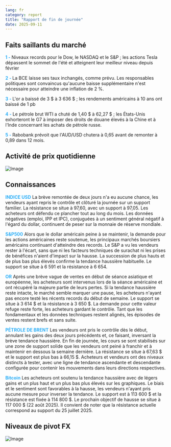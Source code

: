```yaml
---
lang: fr
category: report
title: "Rapport de fin de journée"
date: 2025-09-11
---
```



<h2>Faits saillants du marché</h2>
<strong style="color: #2caef7;">1 - </strong> Niveaux records pour le Dow, le NASDAQ et le S&P ; les actions Tesla dépassent le sommet de l'été et atteignent leur meilleur niveau depuis février

<strong style="color: #2caef7;">2 - </strong> La BCE laisse ses taux inchangés, comme prévu. Les responsables politiques sont convaincus qu'aucune baisse supplémentaire n'est nécessaire pour atteindre une inflation de 2 %.

<strong style="color: #2caef7;">3 - </strong> L'or a baissé de 3 $ à 3 636 $ ; les rendements américains à 10 ans ont baissé de 1 pb

<strong style="color: #2caef7;">4 - </strong> Le pétrole brut WTI a chuté de 1,40 $ à 62,27 $ ; les États-Unis exhorteront le G7 à imposer des droits de douane élevés à la Chine et à l'Inde concernant les achats de pétrole russe.

<strong style="color: #2caef7;">5 - </strong> Rabobank prévoit que l'AUD/USD chutera à 0,65 avant de remonter à 0,89 dans 12 mois.



<h2>Activité de prix quotidienne</h2>
<img src="https://markleighedu.github.io/img/Sep-2025/11-Sep-2025/price.jpg" alt="Image"/>

<h2>Connaissances</h2>
<strong style="color: #2caef7;">INDICE USD</strong> La brève remontée de deux jours n'a eu aucune chance, les vendeurs ayant repris le contrôle et clôturé la journée sur un support familier. La résistance se situe à 97,60, avec un support à 97,05. Les acheteurs ont défendu ce plancher tout au long du mois. Les données négatives (emploi, IPP et IPC), conjuguées à un sentiment général négatif à l'égard du dollar, continuent de peser sur la monnaie de réserve mondiale.

<strong style="color: #2caef7;">S&P500</strong> Alors que le dollar américain peine à se maintenir, la demande pour les actions américaines reste soutenue, les principaux marchés boursiers américains continuant d'atteindre des records. Le S&P a vu les vendeurs rester à l'écart, sans que ni les facteurs techniques de surachat ni les prises de bénéfices n'aient d'impact sur la hausse. La succession de plus hauts et de plus bas plus élevés confirme la tendance haussière habituelle. Le support se situe à 6 591 et la résistance à 6 654.

<strong style="color: #2caef7;">OR</strong> Après une brève vague de ventes en début de séance asiatique et européenne, les acheteurs sont intervenus lors de la séance américaine et ont récupéré la majeure partie de leurs pertes. Si la tendance haussière reste intacte, le marché semble marquer une pause, les acheteurs n'ayant pas encore testé les récents records du début de semaine. Le support se situe à 3 614 $ et la résistance à 3 650 $. La demande pour cette valeur refuge reste forte, les acheteurs gardant le contrôle. Tant que les fondamentaux et les données techniques restent alignés, les épisodes de ventes restent brefs et sans suite.

<strong style="color: #2caef7;">PÉTROLE DE BRENT</strong> Les vendeurs ont pris le contrôle dès le début, annulant les gains des deux jours précédents et, ce faisant, inversant la brève tendance haussière. En fin de journée, les cours se sont stabilisés sur une zone de support solide que les vendeurs ont peiné à franchir et à maintenir en dessous la semaine dernière. La résistance se situe à 67,63 $ et le support est plus bas à 66,15 $. Acheteurs et vendeurs ont des niveaux distincts à tester, avec une ligne de tendance ascendante et descendante configurée pour contenir les mouvements dans leurs directions respectives.

<strong style="color: #2caef7;">Bitcoin</strong> Les acheteurs ont soutenu la tendance haussière avec de légers gains et un plus haut et un plus bas plus élevés sur les graphiques. Le biais et le sentiment sont favorables à la hausse, les vendeurs n'ayant pris aucune mesure pour inverser la tendance. Le support est à 113 600 $ et la résistance est fixée à 114 800 $. Le prochain objectif de hausse se situe à 117 000 $ (22 août 2025). Il convient de noter que la résistance actuelle correspond au support du 25 juillet 2025.



<h2>Niveaux de pivot FX</h2>
<img src="https://markleighedu.github.io/img/Sep-2025/11-Sep-2025/pivot.jpg" alt="Image"/>